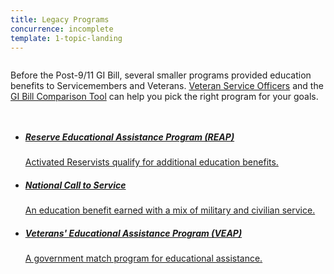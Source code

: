 ```yaml
---
title: Legacy Programs
concurrence: incomplete
template: 1-topic-landing
---
```


<div class="main" role="main" markdown="0">

<div class="section one" markdown="0">
<div class="primary" markdown="0">
<div class="row" markdown="0">
<div class="small-12 columns" markdown="1">

Before the Post-9/11 GI Bill, several smaller programs provided education benefits to Servicemembers and Veterans. [Veteran Service Officers](/disability-benefits/apply-for-benefits/help/index.html) and the [GI Bill Comparison Tool](/gi-bill-comparison-tool/) can help you pick the right program for your goals.

</div>
</div>
</div>

<div class="navigation">
  <div class="row">
    <div class="small-12 columns">
          <ul class="small-block-grid-1 medium-block-grid-3 cards small">
            <li>
              <a href="/education/eligible-programs/reap/">
                <h5>Reserve Educational Assistance Program (REAP)</h5>
                <span>Activated Reservists qualify for additional education benefits.</span>
              </a>
            </li>
            <li>
              <a href="/education/eligible-programs/call-to-service/">
                <h5>National Call to Service</h5>
                <span>An education benefit earned with a mix of military and civilian service.</span>
              </a>
            </li>
            <li>
              <a href="/education/eligible-programs/veap/">
                <h5>Veterans' Educational Assistance Program (VEAP)</h5>
                <span>A government match program for educational assistance.</span>
              </a>
            </li>
          </ul>
        </div>
      </div>
</div>

</div>
